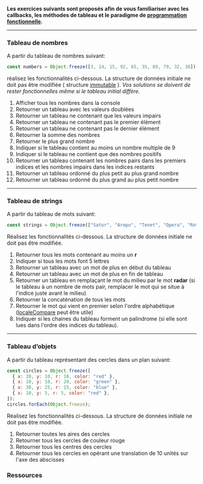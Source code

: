 **Les exercices suivants sont proposés afin de vous familiariser avec les callbacks, les méthodes de tableau et le paradigme de [programmation fonctionnelle](https://fr.wikipedia.org/wiki/Programmation_fonctionnelle).**

---

### Tableau de nombres

A partir du tableau de nombres suivant:

```jsx
const numbers = Object.freeze([3, 14, 15, 92, 65, 35, 89, 79, 32, 38]);
```

réalisez les fonctionnalités ci-dessous. La structure de données initiale ne doit pas être modifiée ( structure [immutable](https://developer.mozilla.org/fr/docs/Web/JavaScript/Reference/Objets_globaux/Object/freeze) ). *Vos solutions se doivent de rester fonctionnelles même si le tableau initial diffère.*

1. Afficher tous les nombres dans la console
2. Retourner un tableau avec les valeurs doublées
3. Retourner un tableau ne contenant que les valeurs impairs
4. Retourner un tableau ne contenant pas le premier élément
5. Retourner un tableau ne contenant pas le dernier élément
6. Retourner la somme des nombres
7. Retourner le plus grand nombre
8. Indiquer si le tableau contient au moins un nombre multiple de 9
9. Indiquer si le tableau ne contient que des nombres positifs
10. Retourner un tableau contenant les nombres pairs dans les premiers indices et les nombres impairs dans les indices restants
11. Retourner un tableau ordonné du plus petit au plus grand nombre
12. Retourner un tableau ordonné du plus grand au plus petit nombre

---

### Tableau de strings

A partir du tableau de mots suivant:

```jsx
const strings = Object.freeze(["Sator", "Arepo", "Tenet", "Opera", "Rotas"]);
```

Réalisez les fonctionnalités ci-dessous. La structure de données initiale ne doit pas être modifiée.

1. Retourner tous les mots contenant au moins un **r**
2. Indiquer si tous les mots font 5 lettres
3. Retourner un tableau avec un mot de plus en début du tableau
4. Retourner un tableau avec un mot de plus en fin de tableau
5. Retourner un tableau en remplaçant le mot du milieu par le mot **radar** (si le tableau à un nombre de mots pair, remplacer le mot qui se situe à l'indice juste avant le milieu)
6. Retourner la concaténation de tous les mots
7. Retourner le mot qui vient en premier selon l'ordre alphabétique ([localeCompare](https://developer.mozilla.org/fr/docs/Web/JavaScript/Reference/Objets_globaux/String/localeCompare) peut être utile)
8. Indiquer si les chaines du tableau forment un palindrome (si elle sont lues dans l'ordre des indices du tableau).

---

### Tableau d’objets

A partir du tableau représentant des cercles dans un plan suivant:

```jsx
const circles = Object.freeze([
  { x: 20, y: 10, r: 10, color: "red" },
  { x: 10, y: 10, r: 20, color: "green" },
  { x: 30, y: 25, r: 15, color: "blue" },
  { x: 10, y: 5, r: 5, color: "red" },
]);
circles.forEach(Object.freeze);
```

Réalisez les fonctionnalités ci-dessous. La structure de données initiale ne doit pas être modifiée.

1. Retourner toutes les aires des cercles
2. Retourner tous les cercles de couleur rouge
3. Retourner tous les centres des cercles
4. Retourner tous les cercles en opérant une translation de 10 unités sur l'axe des abscisses

### Ressources
